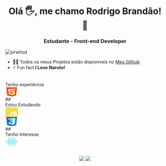 <h1 align="center">Olá 🖐, me chamo Rodrigo Brandão! 🚀</h1>
<h3 align="center">Estudante - Front-end Developer</h3>
<p align="left"> <img src="https://komarev.com/ghpvc/?username=sirwhod" alt="sirwhod" /> </p>

- 👨‍💻 Todos os meus Projetos estão disponíveis no [Meu Github](https://github.com/sirwhod)
- ⚡ Fun fact **I Love Naruto!**

<div style="display: flex; flex-direction: column"><br>
  <text align="left"> Tenho experiência</text>
  <img align="center" alt="Rafa-HTML" height="30" width="40" src="https://raw.githubusercontent.com/devicons/devicon/master/icons/html5/html5-original.svg">
  ##
  <text align="left"> Estou Estudando</text>
  <img align="center" alt="Rafa-Js" height="30" width="40" src="https://raw.githubusercontent.com/devicons/devicon/master/icons/javascript/javascript-plain.svg">
  <img align="center" alt="Rafa-CSS" height="30" width="40" src="https://raw.githubusercontent.com/devicons/devicon/master/icons/css3/css3-original.svg">
  ##
  <text align="left"> Tenho Interesse</text>
  <img align="center" alt="Rafa-React" height="30" width="40" src="https://raw.githubusercontent.com/devicons/devicon/master/icons/react/react-original.svg">
</div>

##
<div align="center">
  <img height="180em" src="https://github-readme-stats.vercel.app/api?username=sirwhod&show_icons=true&theme=tokyonight&include_all_commits=true&count_private=true"/>
  <img height="180em" src="https://github-readme-stats.vercel.app/api/top-langs/?username=sirwhod&layout=compact&langs_count=7&theme=tokyonight"/>
</div>

